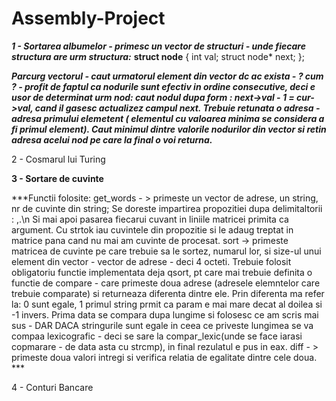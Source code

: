 # Assembly-Project

***1 - Sortarea albumelor - primesc un vector de structuri - unde fiecare structura are urm structura:***
  ****struct node**** {
      int val;
      struct node* next;
  };
  
  ***Parcurg vectorul - caut urmatorul element din vector dc ac exista - ? cum ? - profit de faptul ca nodurile sunt efectiv in ordine consecutive, deci e usor de determinat urm
  nod: caut nodul dupa form : next->val - 1 = cur->val, cand il gasesc actualizez campul next. Trebuie retunata o adresa - adresa primului elemetent ( elementul cu valoarea minima
  se considera a fi primul element). Caut minimul dintre valorile nodurilor din vector si retin adresa acelui nod pe care la final o voi returna.***

2 - Cosmarul lui Turing 


****3 - Sortare de cuvinte****

***Functii folosite:
 get_words - > primeste un vector de adrese, un string, nr de cuvinte din string;
 Se doreste impartirea propozitiei dupa delimitaltorii : ,.\n
 Si mai apoi pasarea fiecarui cuvant in liniile matricei primita ca argument.
 Cu strtok iau cuvintele din propozitie si le adaug treptat in matrice pana cand nu mai am 
 cuvinte de procesat.
 sort -> primeste matricea de cuvinte pe care trebuie sa le sortez, numarul lor, si size-ul unui element din vector - vector de adrese - deci 4 octeti.
 Trebuie folosit obligatoriu functie implementata deja qsort, pt care mai trebuie definita 
 o functie de compare - care primeste doua adrese (adresele elemntelor care trebuie comparate) si returneaza diferenta dintre ele. Prin diferenta ma refer la: 0 sunt egale, 1 primul string prmit ca param e mai mare decat al doilea si -1 invers.
 Prima data se compara dupa lungime si folosesc ce am scris mai sus - DAR DACA stringurile sunt egale in ceea ce priveste lungimea se va compaa lexicografic - deci se sare la compar_lexic(unde se face iarasi copmarare - de data asta cu strcmp), in final rezulatul e pus in eax.
 diff - > primeste doua valori intregi si verifica relatia de egalitate dintre cele doua. ***
 
4 - Conturi Bancare
